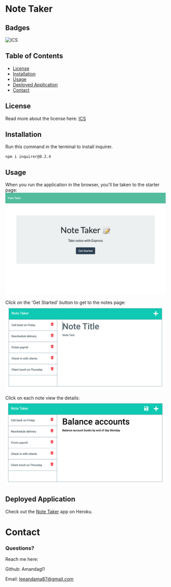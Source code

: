 # Note Taker

## Badges
![ICS](https://img.shields.io/badge/license-ICS-orange)

## Table of Contents
- [License](#license)
- [Installation](#installation)
- [Usage](#usage)
- [Deployed Application](#deployed-application)
- [Contact](#contact)


## License
Read more about the license here: [ICS](https://choosealicense.com/licenses/isc/)

## Installation

Run this command in the terminal to install inquirer.
```
npm i inquirer@8.2.4
```


## Usage
When you run the application in the browser, you'll be taken to the starter page: 
![Starter page](images/starter-page.png)

Click on the 'Get Started' button to get to the notes page:
![All Notes](images/notes.png)

Click on each note view the details:
![Selected Note](images/individual.png)


## Deployed Application
Check out the [Note Taker](https://note-taker-2023.herokuapp.com/) app on Heroku.

# Contact

### Questions? 
Reach me here:

Github: Amandagl1

Email: leeandama87@gmail.com
